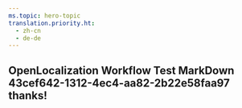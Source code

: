 ```yaml
---
ms.topic: hero-topic
translation.priority.ht: 
  - zh-cn
  - de-de
---
```

## OpenLocalization Workflow Test MarkDown 43cef642-1312-4ec4-aa82-2b22e58faa97 thanks!
